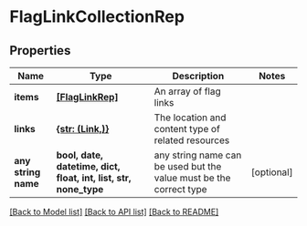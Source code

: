 # FlagLinkCollectionRep


## Properties
Name | Type | Description | Notes
------------ | ------------- | ------------- | -------------
**items** | [**[FlagLinkRep]**](FlagLinkRep.md) | An array of flag links | 
**links** | [**{str: (Link,)}**](Link.md) | The location and content type of related resources | 
**any string name** | **bool, date, datetime, dict, float, int, list, str, none_type** | any string name can be used but the value must be the correct type | [optional]

[[Back to Model list]](../README.md#documentation-for-models) [[Back to API list]](../README.md#documentation-for-api-endpoints) [[Back to README]](../README.md)


